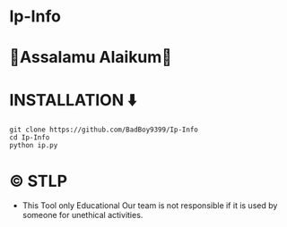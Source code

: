 # Ip-Info

# 🖤Assalamu Alaikum🖤


# INSTALLATION ⬇️
```
git clone https://github.com/BadBoy9399/Ip-Info
cd Ip-Info
python ip.py
```

# ©️ STLP 
* This Tool only Educational Our team is not responsible if it is used by someone for unethical activities.
